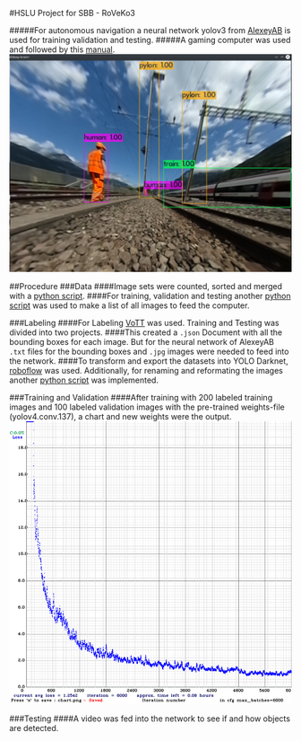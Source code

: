 #HSLU Project for SBB - RoVeKo3

#####For autonomous navigation a neural network yolov3 from [AlexeyAB](https://github.com/AlexeyAB/darknet) is used for training validation and testing.
#####A gaming computer was used and followed by this [manual](https://github.com/AlexeyAB/darknet#how-to-train-to-detect-your-custom-objects).
![Image](pictures/deepbrain_detection.png)

##Procedure
###Data
####Image sets were counted, sorted and merged with a [python script](./count_sort.py).
####For training, validation and testing another [python script](./darknet_scripts/create_txt.py) was used to make a list of all images to feed the computer.

###Labeling
####For Labeling [VoTT](https://github.com/microsoft/VoTT) was used. Training and Testing was divided into two projects.
####This created a `.json` Document with all the bounding boxes for each image. But for the neural network of AlexeyAB `.txt` files for the bounding boxes and `.jpg` images were needed to feed into the network.
####To transform and export the datasets into YOLO Darknet, [roboflow](https://roboflow.com/) was used. Additionally, for renaming and reformating the images another [python script](./darknet_scripts/rename.py) was implemented.

###Training and Validation
####After training with 200 labeled training images and 100 labeled validation images with the pre-trained weights-file (yolov4.conv.137), a chart and new weights were the output.
![chart](./pictures/chart1.png)

###Testing
####A video was fed into the network to see if and how objects are detected.
####



